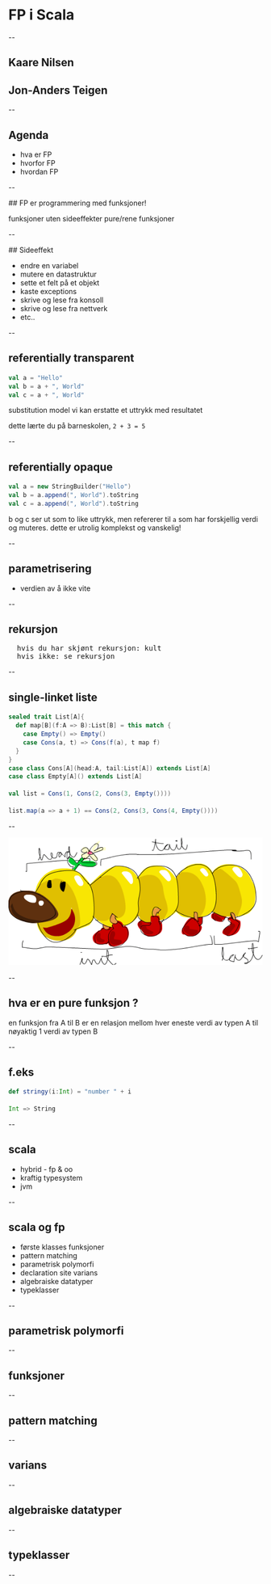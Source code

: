 # FP i Scala

--

## Kaare Nilsen

## Jon-Anders Teigen

--

## Agenda

* hva er FP
* hvorfor FP
* hvordan FP

--

## FP er programmering med funksjoner!

funksjoner uten sideeffekter <!-- .element class="fragment" -->
pure/rene funksjoner         <!-- .element class="fragment" -->

--

## Sideeffekt
* endre en variabel
* mutere en datastruktur
* sette et felt på et objekt
* kaste exceptions
* skrive og lese fra konsoll
* skrive og lese fra nettverk
* etc..

--

## referentially transparent
```scala
val a = "Hello"
val b = a + ", World"
val c = a + ", World"
```

substitution model
vi kan erstatte et uttrykk med resultatet

dette lærte du på barneskolen, ```2 + 3 = 5```

--

## referentially opaque
```scala
val a = new StringBuilder("Hello")
val b = a.append(", World").toString
val c = a.append(", World").toString
```
b og c ser ut som to like uttrykk, men refererer til ```a``` som har forskjellig verdi og muteres.
dette er utrolig komplekst og vanskelig!

--

## parametrisering
* verdien av å ikke vite

--

## rekursjon
<pre>
  hvis du har skjønt rekursjon: kult
  hvis ikke: se rekursjon
</pre>

--

## single-linket liste
```scala
sealed trait List[A]{
  def map[B](f:A => B):List[B] = this match {
    case Empty() => Empty()
    case Cons(a, t) => Cons(f(a), t map f)
  }
}
case class Cons[A](head:A, tail:List[A]) extends List[A]
case class Empty[A]() extends List[A]

val list = Cons(1, Cons(2, Cons(3, Empty())))

list.map(a => a + 1) == Cons(2, Cons(3, Cons(4, Empty())))
```

--

<!-- .slide: data-background="#fff" -->
![list](img/listmonster.png)

--

## hva er en pure funksjon ?
en funksjon fra A til B er en relasjon mellom
hver eneste verdi av typen A til nøyaktig 1 verdi av typen B

--

## f.eks
```scala
def stringy(i:Int) = "number " + i

Int => String
```

--

## scala
* hybrid - fp & oo
* kraftig typesystem
* jvm

--

## scala og fp
* første klasses funksjoner
* pattern matching
* parametrisk polymorfi
* declaration site varians
* algebraiske datatyper
* typeklasser

--

## parametrisk polymorfi

--

## funksjoner

--

## pattern matching

--

## varians

--

## algebraiske datatyper

--

## typeklasser

--

